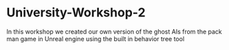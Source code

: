 # University-Workshop-2
In this workshop we created our own version of the ghost AIs from the pack man game in Unreal engine using the built in behavior tree tool
